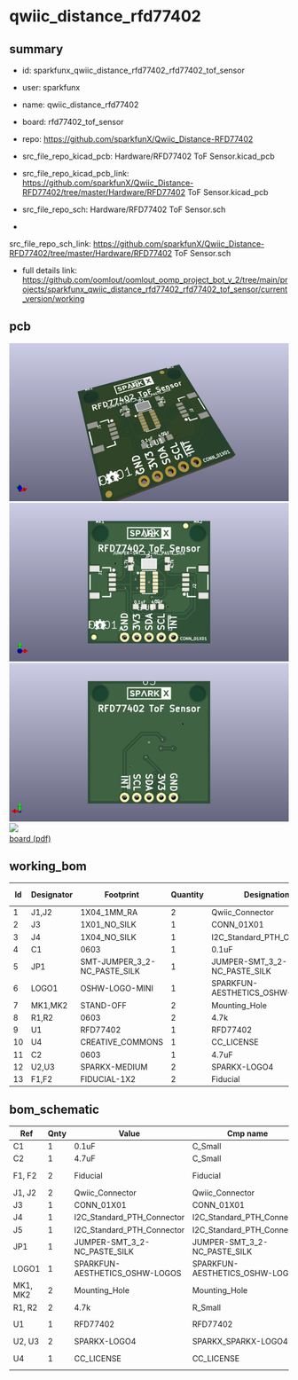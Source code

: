 # qwiic_distance_rfd77402
 
## summary 
* id: sparkfunx_qwiic_distance_rfd77402_rfd77402_tof_sensor
* user: sparkfunx
* name: qwiic_distance_rfd77402
* board: rfd77402_tof_sensor
* repo: https://github.com/sparkfunX/Qwiic_Distance-RFD77402
* src_file_repo_kicad_pcb: Hardware/RFD77402 ToF Sensor.kicad_pcb
* src_file_repo_kicad_pcb_link: https://github.com/sparkfunX/Qwiic_Distance-RFD77402/tree/master/Hardware/RFD77402 ToF Sensor.kicad_pcb


* src_file_repo_sch: Hardware/RFD77402 ToF Sensor.sch
*
 src_file_repo_sch_link: https://github.com/sparkfunX/Qwiic_Distance-RFD77402/tree/master/Hardware/RFD77402 ToF Sensor.sch
* full details link: https://github.com/oomlout/oomlout_oomp_project_bot_v_2/tree/main/projects/sparkfunx_qwiic_distance_rfd77402_rfd77402_tof_sensor/current_version/working  


## pcb  
![](working_3d_600.png) 
![](working_3d_front_600.png)  
![](working_3d_back_600.png)  
![](working_600.png)  
[board (pdf)](working.pdf)  

## working_bom
| Id | Designator | Footprint | Quantity | Designation | Supplier and ref |  | None | 
| --- | --- | --- | --- | --- | --- | --- | --- | 
| 1 | J1,J2 | 1X04_1MM_RA | 2 | Qwiic_Connector |  |  | [''] | 
| 2 | J3 | 1X01_NO_SILK | 1 | CONN_01X01 |  |  | [''] | 
| 3 | J4 | 1X04_NO_SILK | 1 | I2C_Standard_PTH_Connector |  |  | [''] | 
| 4 | C1 | 0603 | 1 | 0.1uF |  |  | [''] | 
| 5 | JP1 | SMT-JUMPER_3_2-NC_PASTE_SILK | 1 | JUMPER-SMT_3_2-NC_PASTE_SILK |  |  | [''] | 
| 6 | LOGO1 | OSHW-LOGO-MINI | 1 | SPARKFUN-AESTHETICS_OSHW-LOGOS |  |  | [''] | 
| 7 | MK1,MK2 | STAND-OFF | 2 | Mounting_Hole |  |  | [''] | 
| 8 | R1,R2 | 0603 | 2 | 4.7k |  |  | [''] | 
| 9 | U1 | RFD77402 | 1 | RFD77402 |  |  | [''] | 
| 10 | U4 | CREATIVE_COMMONS | 1 | CC_LICENSE |  |  | [''] | 
| 11 | C2 | 0603 | 1 | 4.7uF |  |  | [''] | 
| 12 | U2,U3 | SPARKX-MEDIUM | 2 | SPARKX-LOGO4 |  |  | [''] | 
| 13 | F1,F2 | FIDUCIAL-1X2 | 2 | Fiducial |  |  | [''] | 


## bom_schematic
| Ref | Qnty | Value | Cmp name | Footprint | Description | Vendor | DNP | 
| --- | --- | --- | --- | --- | --- | --- | --- | 
| C1 | 1 | 0.1uF | C_Small | SparkFun-Capacitors:0603 |  |  |  | 
| C2 | 1 | 4.7uF | C_Small | SparkFun-Capacitors:0603 |  |  |  | 
| F1, F2 | 2 | Fiducial | Fiducial | SparkFun-KiCad-Aesthetics:FIDUCIAL-1X2 |  |  |  | 
| J1, J2 | 2 | Qwiic_Connector | Qwiic_Connector | SparkX:1X04_1MM_RA |  |  |  | 
| J3 | 1 | CONN_01X01 | CONN_01X01 | SparkX:1X01_NO_SILK |  |  |  | 
| J4 | 1 | I2C_Standard_PTH_Connector | I2C_Standard_PTH_Connector | SparkX:1X04_NO_SILK |  |  |  | 
| J5 | 1 | I2C_Standard_PTH_Connector | I2C_Standard_PTH_Connector |  |  |  |  | 
| JP1 | 1 | JUMPER-SMT_3_2-NC_PASTE_SILK | JUMPER-SMT_3_2-NC_PASTE_SILK |  |  |  |  | 
| LOGO1 | 1 | SPARKFUN-AESTHETICS_OSHW-LOGOS | SPARKFUN-AESTHETICS_OSHW-LOGOS | SparkFun-Aesthetics:OSHW-LOGO-MINI |  |  |  | 
| MK1, MK2 | 2 | Mounting_Hole | Mounting_Hole | SparkFun-Hardware:STAND-OFF |  |  |  | 
| R1, R2 | 2 | 4.7k | R_Small | SparkFun-Resistors:0603 |  |  |  | 
| U1 | 1 | RFD77402 | RFD77402 | SparkFun_Kicad-Sensors:RFD77402 |  |  |  | 
| U2, U3 | 2 | SPARKX-LOGO4 | SPARKX_SPARKX-LOGO4 | SparkX:SPARKX-MEDIUM |  |  |  | 
| U4 | 1 | CC_LICENSE | CC_LICENSE | SparkFun-Aesthetics:CREATIVE_COMMONS |  |  |  | 



